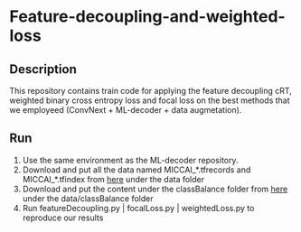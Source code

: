 # Feature-decoupling-and-weighted-loss

## Description
This repository contains train code for applying the feature decoupling cRT, weighted binary cross entropy loss and focal loss on the best methods that we employeed (ConvNext + ML-decoder + data augmetation).

## Run
1. Use the same environment as the ML-decoder repository.
2. Download and put all the data named MICCAI_\*.tfrecords and MICCAI_\*.tfindex from [here](https://drive.google.com/drive/folders/1vIGUboqMDf4osIzKLp0AF0ow1kgLT70x?usp=sharing) under the data folder
3. Download and put the content under the classBalance folder from [here](https://drive.google.com/drive/folders/1vIGUboqMDf4osIzKLp0AF0ow1kgLT70x?usp=sharing) under the data/classBalance folder
4. Run featureDecoupling.py | focalLoss.py | weightedLoss.py to reproduce our results
